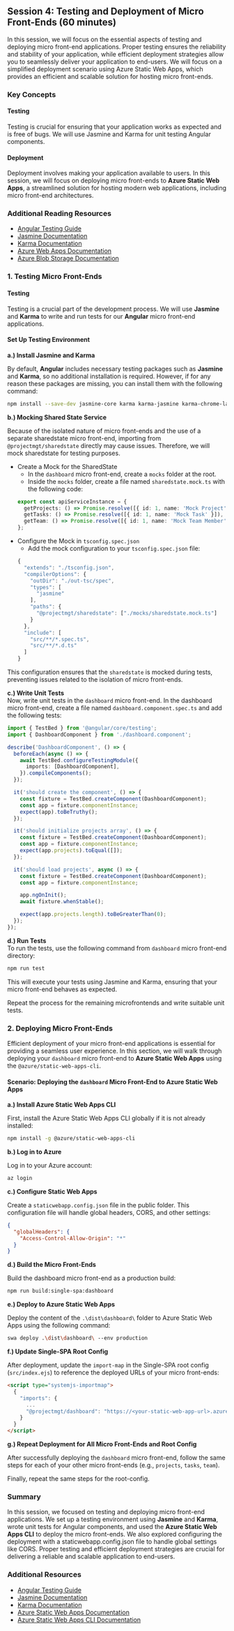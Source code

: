 ## Session 4: Testing and Deployment of Micro Front-Ends (60 minutes)  
   
In this session, we will focus on the essential aspects of testing and deploying micro front-end applications. Proper testing ensures the reliability and stability of your application, while efficient deployment strategies allow you to seamlessly deliver your application to end-users. We will focus on a simplified deployment scenario using Azure Static Web Apps, which provides an efficient and scalable solution for hosting micro front-ends.

   
### Key Concepts  
   
#### Testing  
Testing is crucial for ensuring that your application works as expected and is free of bugs. We will use Jasmine and Karma for unit testing Angular components.  
   
#### Deployment
Deployment involves making your application available to users. In this session, we will focus on deploying micro front-ends to **Azure Static Web Apps**, a streamlined solution for hosting modern web applications, including micro front-end architectures.

   
### Additional Reading Resources  
- [Angular Testing Guide](https://angular.dev/guide/testing)  
- [Jasmine Documentation](https://jasmine.github.io/)  
- [Karma Documentation](https://karma-runner.github.io/latest/index.html)  
- [Azure Web Apps Documentation](https://docs.microsoft.com/en-us/azure/app-service/)  
- [Azure Blob Storage Documentation](https://docs.microsoft.com/en-us/azure/storage/blobs/)  
   
### 1. Testing Micro Front-Ends  

#### Testing

Testing is a crucial part of the development process. We will use **Jasmine** and **Karma** to write and run tests for our **Angular** micro front-end applications.  
   
#### Set Up Testing Environment  
   
**a.) Install Jasmine and Karma**  

By default, **Angular** includes necessary testing packages such as **Jasmine** and **Karma**, so no additional installation is required. However, if for any reason these packages are missing, you can install them with the following command:

```bash  
npm install --save-dev jasmine-core karma karma-jasmine karma-chrome-launcher  
```  
   
**b.) Mocking Shared State Service**

Because of the isolated nature of micro front-ends and the use of a separate sharedstate micro front-end, importing from `@projectmgt/sharedstate` directly may cause issues. Therefore, we will mock sharedstate for testing purposes.

- Create a Mock for the SharedState
  - In the `dashboard` micro front-end, create a `mocks` folder at the root.
  - Inside the `mocks` folder, create a file named `sharedstate.mock.ts` with the following code:
  ```ts
  export const apiServiceInstance = {
    getProjects: () => Promise.resolve([{ id: 1, name: 'Mock Project' }]),
    getTasks: () => Promise.resolve([{ id: 1, name: 'Mock Task' }]),
    getTeam: () => Promise.resolve([{ id: 1, name: 'Mock Team Member' }]),
  };
  ```
- Configure the Mock in `tsconfig.spec.json`
  - Add the mock configuration to your `tsconfig.spec.json` file:
  ```ts
  {
    "extends": "./tsconfig.json",
    "compilerOptions": {
      "outDir": "./out-tsc/spec",
      "types": [
        "jasmine"
      ],
      "paths": {
        "@projectmgt/sharedstate": ["./mocks/sharedstate.mock.ts"]
      }
    },
    "include": [
      "src/**/*.spec.ts",
      "src/**/*.d.ts"
    ]
  }
  ```

This configuration ensures that the `sharedstate` is mocked during tests, preventing issues related to the isolation of micro front-ends.
   
**c.) Write Unit Tests**  
Now, write unit tests in the `dashboard` micro front-end. In the dashboard micro front-end, create a file named `dashboard.component.spec.ts` and add the following tests:
```ts  
import { TestBed } from '@angular/core/testing';
import { DashboardComponent } from './dashboard.component';

describe('DashboardComponent', () => {
  beforeEach(async () => {
    await TestBed.configureTestingModule({
      imports: [DashboardComponent],
    }).compileComponents();
  });

  it('should create the component', () => {
    const fixture = TestBed.createComponent(DashboardComponent);
    const app = fixture.componentInstance;
    expect(app).toBeTruthy();
  });

  it('should initialize projects array', () => {
    const fixture = TestBed.createComponent(DashboardComponent);
    const app = fixture.componentInstance;
    expect(app.projects).toEqual([]);
  });

  it('should load projects', async () => {
    const fixture = TestBed.createComponent(DashboardComponent);
    const app = fixture.componentInstance;

    app.ngOnInit();
    await fixture.whenStable();

    expect(app.projects.length).toBeGreaterThan(0);
  });
});
```  
   
**d.) Run Tests**  
To run the tests, use the following command from `dashboard` micro front-end directory:  
```bash  
npm run test
```  
This will execute your tests using Jasmine and Karma, ensuring that your micro front-end behaves as expected.

Repeat the process for the remaining microfrontends and write suitable unit tests.
   
### 2. Deploying Micro Front-Ends

Efficient deployment of your micro front-end applications is essential for providing a seamless user experience. In this section, we will walk through deploying your `dashboard` micro front-end to **Azure Static Web Apps** using the `@azure/static-web-apps-cli`.

#### Scenario: Deploying the `dashboard` Micro Front-End to Azure Static Web Apps

**a.) Install Azure Static Web Apps CLI**  

First, install the Azure Static Web Apps CLI globally if it is not already installed:

```bash
npm install -g @azure/static-web-apps-cli
  ```

**b.) Log in to Azure**  

Log in to your Azure account:  
```bash
az login
```

**c.) Configure Static Web Apps**  

Create a `staticwebapp.config.json` file in the public folder. This configuration file will handle global headers, CORS, and other settings:
```json
{
  "globalHeaders": {
    "Access-Control-Allow-Origin": "*"
  }
}
```

**d.) Build the Micro Front-Ends**  

Build the dashboard micro front-end as a production build:

```bash
npm run build:single-spa:dashboard
```

**e.) Deploy to Azure Static Web Apps**  

Deploy the content of the `.\dist\dashboard\` folder to Azure Static Web Apps using the following command:  

```bash
swa deploy .\dist\dashboard\ --env production
```

**f.) Update Single-SPA Root Config**  

After deployment, update the `import-map` in the Single-SPA root config (`src/index.ejs`) to reference the deployed URLs of your micro front-ends:

```html
<script type="systemjs-importmap">
  {
    "imports": {
      ...
      "@projectmgt/dashboard": "https://<your-static-web-app-url>.azurestaticapps.net/main.js"
    }
  }
</script>
```

**g.) Repeat Deployment for All Micro Front-Ends and Root Config**

After successfully deploying the `dashboard` micro front-end, follow the same steps for each of your other micro front-ends (e.g., `projects`, `tasks`, `team`).

Finally, repeat the same steps for the root-config.

### Summary  
   
In this session, we focused on testing and deploying micro front-end applications. We set up a testing environment using **Jasmine** and **Karma**, wrote unit tests for Angular components, and used the **Azure Static Web Apps CLI** to deploy the micro front-ends. We also explored configuring the deployment with a staticwebapp.config.json file to handle global settings like CORS. Proper testing and efficient deployment strategies are crucial for delivering a reliable and scalable application to end-users.
   
### Additional Resources  
- [Angular Testing Guide](https://angular.dev/guide/testing)  
- [Jasmine Documentation](https://jasmine.github.io/)  
- [Karma Documentation](https://karma-runner.github.io/latest/index.html)  
- [Azure Static Web Apps Documentation](https://learn.microsoft.com/en-us/azure/static-web-apps/)  
- [Azure Static Web Apps CLI Documentation](https://github.com/Azure/static-web-apps-cli)  